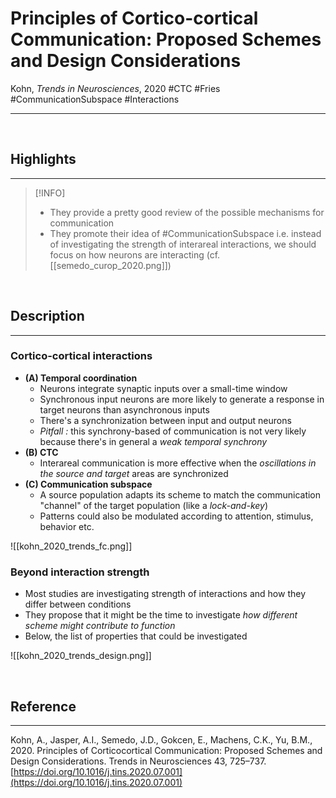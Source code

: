 # Principles of Cortico-cortical Communication: Proposed Schemes and Design Considerations
Kohn, _Trends in Neurosciences_, 2020
#CTC #Fries #CommunicationSubspace #Interactions 

---

<br>

## Highlights
---

> [!INFO]
> - They provide a pretty good review of the possible mechanisms for communication
> - They promote their idea of #CommunicationSubspace i.e. instead of investigating the strength of interareal interactions, we should focus on how neurons are interacting (cf. [[semedo_curop_2020.png]])

<br>

## Description
---

### Cortico-cortical interactions

- **(A) Temporal coordination**
	- Neurons integrate synaptic inputs over a small-time window
	- Synchronous input neurons are more likely to generate a response in target neurons than asynchronous inputs
	- There's a synchronization between input and output neurons
	- *Pitfall :* this synchrony-based of communication is not very likely because there's in general a *weak temporal synchrony*
- **(B) CTC**
	- Interareal communication is more effective when the *oscillations in the source and target* areas are synchronized
- **(C) Communication subspace**
	- A source population adapts its scheme to match the communication "channel" of the target population (like a *lock-and-key*)
	- Patterns could also be modulated according to attention, stimulus, behavior etc.

![[kohn_2020_trends_fc.png]]

### Beyond interaction strength

- Most studies are investigating strength of interactions and how they differ between conditions
- They propose that it might be the time to investigate *how different scheme might contribute to function*
- Below, the list of properties that could be investigated

![[kohn_2020_trends_design.png]]

<br>

## Reference
---
Kohn, A., Jasper, A.I., Semedo, J.D., Gokcen, E., Machens, C.K., Yu, B.M., 2020. Principles of Corticocortical Communication: Proposed Schemes and Design Considerations. Trends in Neurosciences 43, 725–737. [https://doi.org/10.1016/j.tins.2020.07.001](https://doi.org/10.1016/j.tins.2020.07.001)
